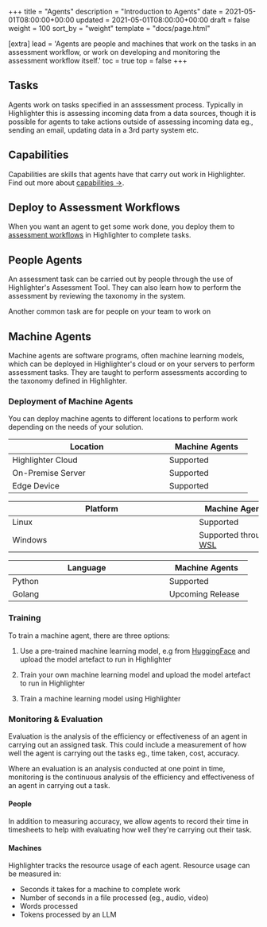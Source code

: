 +++
title = "Agents"
description = "Introduction to Agents"
date = 2021-05-01T08:00:00+00:00
updated = 2021-05-01T08:00:00+00:00
draft = false
weight = 100
sort_by = "weight"
template = "docs/page.html"

[extra]
lead = 'Agents are people and machines that work on the tasks in an assessment workflow, or work on developing and monitoring the assessment workflow itself.'
toc = true
top = false
+++

## Tasks

Agents work on tasks specified in an asssessment process. Typically in Highlighter this is assessing incoming data from a data sources, though it is possible for agents to take actions outside of assessing incoming data eg., sending an email, updating data in a 3rd party system etc.

## Capabilities

Capabilities are skills that agents have that carry out work in Highlighter. Find out more about [capabilities →](../capabilities/).

## Deploy to Assessment Workflows

When you want an agent to get some work done, you deploy them to [assessment workflows](../assessment-workflow/) in Highlighter to complete tasks.

## People Agents

An assessment task can be carried out by people through the use of Highlighter's Assessment Tool. They can also learn how to perform the assessment by reviewing the taxonomy in the system.

Another common task are for people on your team to work on

## Machine Agents

Machine agents are software programs, often machine learning models, which can be deployed in Highlighter's cloud or on your servers to perform assessment tasks. They are taught to perform assessments according to the taxonomy defined in Highlighter.

### Deployment of Machine Agents

You can deploy machine agents to different locations to perform work depending on the needs of your solution.


|Location|Machine Agents|
|-|-|
|<div style="width:300px">Highlighter Cloud</div>|<div style="width:150px">Supported</div>|
|On-Premise Server|Supported|
|Edge Device|Supported|

|Platform|Machine Agents|
|-|-|
|<div style="width:360px">Linux</div>|<div style="width:150px">Supported</div>|
|Windows|Supported through [WSL](https://learn.microsoft.com/en-us/windows/wsl/install)|

|Language|Machine Agents|
|-|-|
|<div style="width:300px">Python</div>|<div style="width:150px">Supported</div>|
|Golang|Upcoming Release|


### Training

To train a machine agent, there are three options:

1. Use a pre-trained machine learning model, e.g from [HuggingFace](https://huggingface.co/models) and upload the model artefact to run in Highlighter

2. Train your own machine learning model and upload the model artefact to run in Highlighter

3. Train a machine learning model using Highlighter

### Monitoring & Evaluation

Evaluation is the analysis of the efficiency or effectiveness of an agent in carrying out an assigned task. This could include a measurement of how well the agent is carrying out the tasks eg., time taken, cost, accuracy.

Where an evaluation is an analysis conducted at one point in time, monitoring is the continuous analysis of the efficiency and effectiveness of an agent in carrying out a task.

#### People

In addition to measuring accuracy, we allow agents to record their time in timesheets to help with evaluating how well they're carrying out their task.

#### Machines

Highlighter tracks the resource usage of each agent. Resource usage can be measured in:
* Seconds it takes for a machine to complete work
* Number of seconds in a file processed (eg., audio, video)
* Words processed
* Tokens processed by an LLM
